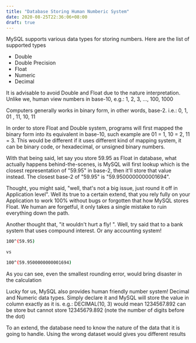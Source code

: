 ```yaml
---
title: "Database Storing Human Numberic System"
date: 2020-08-25T22:36:06+08:00
draft: true
---
```


MySQL supports various data types for storing numbers. Here are the list of 
supported types


- Double
- Double Precision
- Float
- Numeric
- Decimal

It is advisable to avoid Double and Float due to the nature interpretation. 
Unlike we, human view numbers in base-10, e.g.: 1, 2, 3, ..., 100, 1000

Computers generally works in binary form, in other words, base-2. i.e.: 0, 1, 01
, 11, 10, 11

In order to store Float and Double system, programs will first mapped the binary
 form into its equivalent in base-10, such example are 01 = 1, 10 = 2, 11 = 3. 
This would be different if it uses different kind of mapping system, it can be 
binary code, or hexadecimal, or unsigned binary numbers.

With that being said, let say you store 59.95 as Float in database, what 
actually happens behind-the-scenes, is MySQL will first lookup which is the 
closest representation of "59.95" in base-2, then it'll store that value 
instead. The closest base-2 of "59.95" is "59.9500000000001694".

Thought, you might said, "well, that's not a big issue, just round it off in 
Application level". Well its true to a certain extend, that you rely fully on 
your Application to work 100% without bugs or forgotten that how MySQL stores 
Float. We human are forgetful, it only takes a single mistake to ruin everything 
down the path.

Another thought that, "it wouldn't hurt a fly! ". Well, try said that to a bank
system that uses compound interest. Or any accounting system!

```bash
100^(59.95)

vs

100^(59.9500000000001694)

```

As you can see, even the smallest rounding error, would bring disaster in the 
calculation

Lucky for us, MySQL also provides human friendly number system! Decimal and 
Numeric data types. Simply declare it and MySQL will store the value in column 
exactly as it is. e.g.: DECIMAL(10, 3) would mean 1234567.892 can be store but 
cannot store 12345679.892 (note the number of digits before the dot)

 To an extend, the database need to know the nature of the data that it is going
 to handle. Using the wrong dataset would gives you different results
